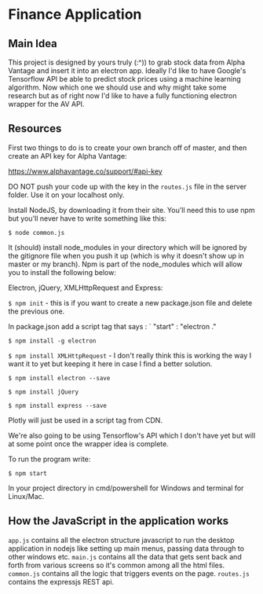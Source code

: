 # Finance Application

## Main Idea
This project is designed by yours truly (:^)) to grab stock data from Alpha Vantage and insert it into an electron app. Ideally I'd like to have Google's Tensorflow API be able to predict stock prices using a machine learning algorithm. Now which one we should use and why might take some research but as of right now I'd like to have a fully functioning electron wrapper for the AV API. 

## Resources 

First two things to do is to create your own branch off of master, and then create an API key for Alpha Vantage:

https://www.alphavantage.co/support/#api-key

DO NOT push your code up with the key in the ` routes.js ` file in the server folder. Use it on your localhost only.

Install NodeJS, by downloading it from their site. You'll need this to use npm but you'll never have to write something like this:

` $ node common.js  `

 It (should) install node_modules in your directory which will be ignored by the gitignore file when you push it up (which is why it doesn't show up in master or my branch). Npm is part of the node_modules which will allow you to install the following below:

 Electron, jQuery, XMLHttpRequest and Express:

` $ npm init ` - this is if you want to create a new package.json file and delete the previous one. 

In package.json add a script tag that says : ` "start" : "electron ." 

` $ npm install -g electron `

` $ npm install XMLHttpRequest ` - I don't really think this is working the way I want it to yet but keeping it here in case I find a better solution.

` $ npm install electron --save `

` $ npm install jQuery `

` $ npm install express --save `


Plotly will just be used in a script tag from CDN.

We're also going to be using Tensorflow's API which I don't have yet but will at some point once the wrapper idea is complete.

To run the program write:

` $ npm start ` 

In your project directory in cmd/powershell for Windows and terminal for Linux/Mac.

## How the JavaScript in the application works

` app.js ` contains all the electron structure javascript to run the desktop application in nodejs like setting up main menus, passing data through to other windows etc.
` main.js ` contains all the data that gets sent back and forth from various screens so it's common among all the html files.
` common.js ` contains all the logic that triggers events on the page.
` routes.js ` contains the expressjs REST api.
